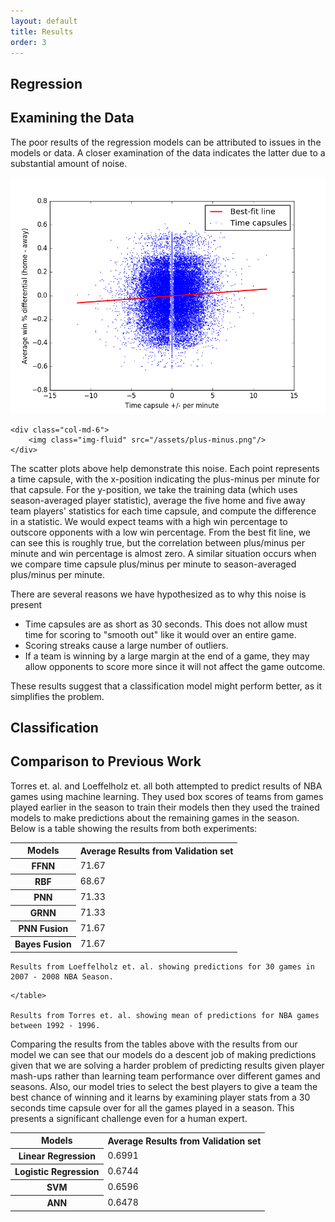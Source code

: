 ```yaml
---
layout: default
title: Results
order: 3
---
```


## Regression

## Examining the Data

The poor results of the regression models can be attributed to issues in the models or data.  A closer examination of the data indicates the latter due to a substantial amount of noise.

<div class="row">
    <div class="col-md-6">
        <img class="img-fluid" src="/assets/win-percentage.png"/>
    </div>

    <div class="col-md-6">
        <img class="img-fluid" src="/assets/plus-minus.png"/>
    </div>
</div>

The scatter plots above help demonstrate this noise.  Each point represents a time capsule, with the x-position indicating the plus-minus per minute for that capsule.  For the y-position, we take the training data (which uses season-averaged player statistic), average the five home and five away team players' statistics for each time capsule, and compute the difference in a statistic.  We would expect teams with a high win percentage to outscore opponents with a low win percentage.  From the best fit line, we can see this is roughly true, but the correlation between plus/minus per minute and win percentage is almost zero.  A similar situation occurs when we compare time capsule plus/minus per minute to season-averaged plus/minus per minute.

There are several reasons we have hypothesized as to why this noise is present

* Time capsules are as short as 30 seconds.  This does not allow must time for scoring to "smooth out" like it would over an entire game.
* Scoring streaks cause a large number of outliers.
* If a team is winning by a large margin at the end of a game, they may allow opponents to score more since it will not affect the game outcome.

These results suggest that a classification model might perform better, as it simplifies the problem.

## Classification

## Comparison to Previous Work

Torres et. al. and Loeffelholz et. all both attempted to predict results of NBA games using machine learning. They used box scores of teams from games played earlier in the season to train their models then they used the trained models to make predictions about the remaining games in the season. Below is a table showing the results from both experiments:

<table class="table table-bordered table-sm">
    <tr>
    	<th class="table-secondary" colspan="1">Models</th>
        <th class="table-secondary" rowspan="1" colspan="1">Average Results from Validation set</th>
    </tr>
    <tr>
    	<th class="table-secondary" colspan="1">FFNN</th>
        <td>71.67</td>
    </tr>
    <tr>
    	<th class="table-secondary" colspan="1">RBF</th>
        <td>68.67</td>
    </tr>
    <tr>
    	<th class="table-secondary" colspan="1">PNN</th>
        <td>71.33</td>
    </tr>
    <tr>
    	<th class="table-secondary" colspan="1">GRNN</th>
        <td>71.33</td>
    </tr>
    <tr>
    	<th class="table-secondary" colspan="1">PNN Fusion</th>
        <td>71.67</td>
    </tr>
    <tr>
    	<th class="table-secondary" colspan="1">Bayes Fusion</th>
        <td>71.67</td>
    </tr>
    </table>

    Results from Loeffelholz et. al. showing predictions for 30 games in 2007 - 2008 NBA Season.

<table class="table table-bordered table-sm">
    <tr>
    	<th class="table-secondary" colspan="1">Models</th>
        <th class="table-secondary" rowspan="1" colspan="1">Average Results from Validation set</th>
    </tr>
    <tr>
    	<th class="table-secondary" colspan="1">Linear Regression</th>
        <td>0.6991</td>
    </tr>
    <tr>
    	<th class="table-secondary" colspan="1">Logistic Regression</th>
        <td>0.6744</td>
    </tr>
    <tr>
    	<th class="table-secondary" colspan="1">SVM</th>
        <td>0.6596</td>
    </tr>
    <tr>
    	<th class="table-secondary" colspan="1">ANN</th>
        <td>0.6478</td>
    </tr>
   
    </table>

    Results from Torres et. al. showing mean of predictions for NBA games between 1992 - 1996.
	

Comparing the results from the tables above with the results from our model we can see that our models do a descent job of making predictions given that we are solving a harder problem of predicting results given player mash-ups rather than learning team performance over different games and seasons. Also, our model tries to select the best players to give a team the best chance of winning and it learns by examining player stats from a 30 seconds time capsule over for all the games played in a season. This presents a significant challenge even for a human expert.